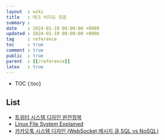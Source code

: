 ```yaml
---
layout  : wiki
title   : 테크 비디오 모음
summary :
date    : 2024-01-19 00:00:00 +0900
updated : 2024-01-19 00:00:00 +0900
tag     : reference
toc     : true
comment : true
public  : true
parent  : [[/reference]]
latex   : true
---
```

* TOC
{:toc}

## List

- [트위터 시스템 디자인 완전정복](https://www.youtube.com/watch?v=6QwqtdBx0oE)
- [Linux File System Explained](https://www.youtube.com/watch?v=bbmWOjuFmgA)
- [카카오톡 시스템 디자인 (WebSocket,메시지 큐,SQL vs NoSQL)](https://www.youtube.com/watch?v=VODXNECZOBQ)
